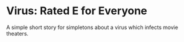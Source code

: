 # Virus: Rated E for Everyone

A simple short story for simpletons about a virus which infects movie theaters.
